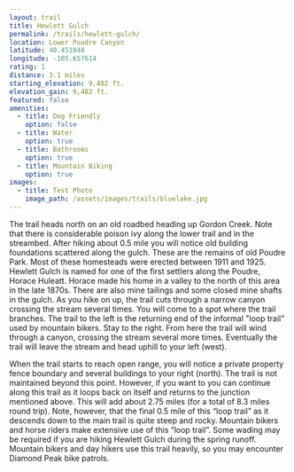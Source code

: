 ```yaml
---
layout: trail
title: Hewlett Gulch
permalink: /trails/hewlett-gulch/
location: Lower Poudre Canyon
latitude: 40.451948
longitude: -105.657614
rating: 1
distance: 3.1 miles
starting_elevation: 9,482 ft.
elevation_gain: 9,482 ft.
featured: false
amenities:
  - title: Dog Friendly
    option: false
  - title: Water
    option: true
  - title: Bathrooms
    option: true
  - title: Mountain Biking
    option: true
images:
  - title: Test Photo
    image_path: /assets/images/trails/bluelake.jpg
---
```


The trail heads north on an old roadbed heading up Gordon Creek. Note that there is considerable poison ivy along the lower trail and in the streambed. After hiking about 0.5 mile you will notice old building foundations scattered along the gulch. These are the remains of old Poudre Park. Most of these homesteads were erected between 1911 and 1925. Hewlett Gulch is named for one of the first settlers along the Poudre, Horace Huleatt. Horace made his home in a valley to the north of this area in the late 1870s. There are also mine tailings and some closed mine shafts in the gulch. As you hike on up, the trail cuts through a narrow canyon crossing the stream several times. You will come to a spot where the trail branches. The trail to the left is the returning end of the informal "loop trail" used by mountain bikers. Stay to the right. From here the trail will wind through a canyon, crossing the stream several more times. Eventually the trail will leave the stream and head uphill to your left (west). 

When the trail starts to reach open range, you will notice a private property fence boundary and several buildings to your right (north). The trail is not maintained beyond this point. However, if you want to you can continue along this trail as it loops back on itself and returns to the junction mentioned above. This will add about 2.75 miles (for a total of 8.3 miles round trip). Note, however, that the final 0.5 mile of this “loop trail” as it descends down to the main trail is quite steep and rocky. Mountain bikers and horse riders make extensive use of this “loop trail”. 
Some wading may be required if you are hiking Hewlett Gulch during the spring runoff. Mountain bikers and day hikers use this trail heavily, so you may encounter Diamond Peak bike patrols.